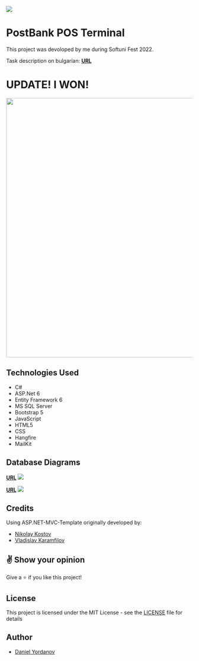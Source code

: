 <img src="https://github.com/DDeveloperBG/SoftuniFest2022-Team-The-Usurpers/blob/master/src/App/Web/App.Web/wwwroot/images/favicon.png?raw=true">

# PostBank POS Terminal
This project was devoloped by me during Softuni Fest 2022.

Task description on bulgarian: **[URL](https://github.com/DDeveloperBG/SoftuniFest2022-Team-The-Usurpers/blob/master/PresentationResources/%D0%B7%D0%B0%D0%B4%D0%B0%D0%BD%D0%B8%D0%B5.pdf)**

# UPDATE! I WON!
<img src="https://github.com/DDeveloperBG/SoftuniFest2022-Team-The-Usurpers/blob/master/PresentationResources/certificate.png?raw=true" height="700rem">

## Technologies Used

* C#
* ASP.Net 6
* Entity Framework 6
* MS SQL Server
* Bootstrap 5
* JavaScript
* HTML5
* CSS
* Hangfire
* MailKit

## Database Diagrams
**[URL](https://github.com/DDeveloperBG/SoftuniFest2022-Team-The-Usurpers/blob/master/PresentationResources/AppDatabaseDiagram.png)**
<img src="https://github.com/DDeveloperBG/SoftuniFest2022-Team-The-Usurpers/blob/master/PresentationResources/AppDatabaseDiagram.png?raw=true">

**[URL](https://github.com/DDeveloperBG/SoftuniFest2022-Team-The-Usurpers/blob/master/PresentationResources/DWHDatabaseDiagram.png)**
<img src="https://github.com/DDeveloperBG/SoftuniFest2022-Team-The-Usurpers/blob/master/PresentationResources/DWHDatabaseDiagram.png?raw=true">

## Credits
  
 Using ASP.NET-MVC-Template originally developed by:
- [Nikolay Kostov](https://github.com/NikolayIT)
- [Vladislav Karamfilov](https://github.com/vladislav-karamfilov)

## :v: Show your opinion

Give a :star: if you like this project!

## License

This project is licensed under the MIT License - see the [LICENSE](LICENSE) file for details

## Author

- [Daniel Yordanov](https://github.com/DDeveloperBG)

